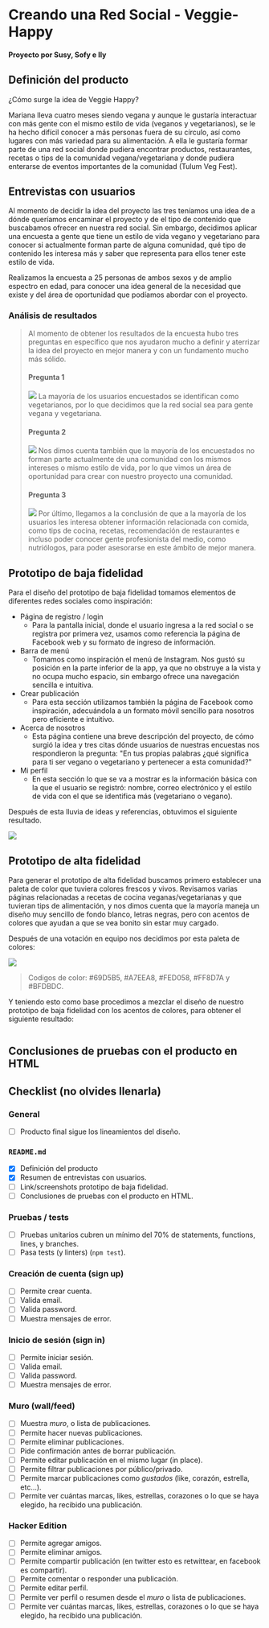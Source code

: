 # Creando una Red Social - Veggie-Happy
#### Proyecto por Susy, Sofy e Ily

## Definición del producto

¿Cómo surge la idea de Veggie Happy?

Mariana lleva cuatro meses siendo vegana y aunque le gustaría interactuar con más gente con el mismo estilo de vida (veganos y vegetarianos), se le ha hecho difícil conocer a más personas fuera de su círculo, así como lugares con más variedad para su alimentación.
A ella le gustaría formar parte de una red social donde pudiera encontrar productos, restaurantes, recetas o tips de la comunidad vegana/vegetariana y donde pudiera enterarse de eventos importantes de la comunidad (Tulum Veg Fest).

## Entrevistas con usuarios

Al momento de decidir la idea del proyecto las tres teníamos una idea de a dónde queríamos encaminar el proyecto y de el tipo de contenido que buscabamos ofrecer en nuestra red social. Sin embargo, decidimos aplicar una encuesta a gente que tiene un estilo de vida vegano y vegetariano para conocer si actualmente forman parte de alguna comunidad, qué tipo de contenido les interesa más y saber que representa para ellos tener este estilo de vida.

Realizamos la encuesta a 25 personas de ambos sexos y de amplio espectro en edad, para conocer una idea general de la necesidad que existe y del área de oportunidad que podíamos abordar con el proyecto.

### Análisis de resultados
>Al momento de obtener los resultados de la encuesta hubo tres preguntas en específico que nos ayudaron mucho a definir y aterrizar la idea del proyecto en mejor manera y con un fundamento mucho más sólido.
>
>#### Pregunta 1
>
>![](images/pregunta1.png)
>La mayoría de los usuarios encuestados se identifican como vegetarianos, por lo que decidimos que la red social sea para gente vegana y vegetariana.
>
>#### Pregunta 2
>![](images/pregunta2.png)
>Nos dimos cuenta también que la mayoría de los encuestados no forman parte actualmente de una comunidad con los mismos intereses o mismo estilo de vida, por lo que vimos un área de oportunidad para crear con nuestro proyecto una comunidad.
>
>#### Pregunta 3
>![](images/pregunta3.png)
>Por último, llegamos a la conclusión de que a la mayoría de los usuarios les interesa obtener información relacionada con comida, como tips de cocina, recetas, recomendación de restaurantes e incluso poder conocer gente profesionista del medio, como nutriólogos, para poder asesorarse en este ámbito de mejor manera.

## Prototipo de baja fidelidad

Para el diseño del prototipo de baja fidelidad tomamos elementos de diferentes redes sociales como inspiración:
- Página de registro / login
  - Para la pantalla inicial, donde el usuario ingresa a la red social o se registra por primera vez, usamos como referencia la página de Facebook web y su formato de ingreso de información.
- Barra de menú
  - Tomamos como inspiración el menú de Instagram. Nos gustó su posición en la parte inferior de la app, ya que no obstruye a la vista y no ocupa mucho espacio, sin embargo ofrece una navegación sencilla e intuitiva.
- Crear publicación
  - Para esta sección utilizamos también la página de Facebook como inspiración, adecuándola a un formato móvil sencillo para nosotros pero eficiente e intuitivo.
- Acerca de nosotros
  - Esta página contiene una breve descripción del proyecto, de cómo surgió la idea y tres citas dónde usuarios de nuestras encuestas nos respondieron la pregunta: "En tus propias palabras ¿qué significa para ti ser vegano o vegetariano y pertenecer a esta comunidad?"
- Mi perfil
  - En esta sección lo que se va a mostrar es la información básica con la que el usuario se registró: nombre, correo electrónico y el estilo de vida con el que se identifica más (vegetariano o vegano).

Después de esta lluvia de ideas y referencias, obtuvimos el siguiente resultado.

![](images/prototipoBaja.jpg)


## Prototipo de alta fidelidad

Para generar el prototipo de alta fidelidad buscamos primero establecer una paleta de color que tuviera colores frescos y vivos. Revisamos varias páginas relacionadas a recetas de cocina veganas/vegetarianas y que tuvieran tips de alimentación, y nos dimos cuenta que la mayoría maneja un diseño muy sencillo de fondo blanco, letras negras, pero con acentos de colores que ayudan a que se vea bonito sin estar muy cargado.

Después de una votación en equipo nos decidimos por esta paleta de colores:

![](images/palette.jpg)
> Codigos de color: #69D5B5, #A7EEA8, #FED058, #FF8D7A y #BFDBDC.

Y teniendo esto como base procedimos a mezclar el diseño de nuestro prototipo de baja fidelidad con los acentos de colores, para obtener el siguiente resultado:

![]()

## Conclusiones de pruebas con el producto en HTML





## Checklist (no olvides llenarla)

### General

* [ ] Producto final sigue los lineamientos del diseño.

### `README.md`

* [x] Definición del producto
* [x] Resumen de entrevistas con usuarios.
* [ ] Link/screenshots prototipo de baja fidelidad.
* [ ] Conclusiones de pruebas con el producto en HTML.

### Pruebas / tests

* [ ] Pruebas unitarios cubren un mínimo del 70% de statements, functions,
  lines, y branches.
* [ ] Pasa tests (y linters) (`npm test`).

### Creación de cuenta (sign up)

* [ ] Permite crear cuenta.
* [ ] Valida email.
* [ ] Valida password.
* [ ] Muestra mensajes de error.

### Inicio de sesión (sign in)

* [ ] Permite iniciar sesión.
* [ ] Valida email.
* [ ] Valida password.
* [ ] Muestra mensajes de error.

### Muro (wall/feed)

* [ ] Muestra _muro_, o lista de publicaciones.
* [ ] Permite hacer nuevas publicaciones.
* [ ] Permite eliminar publicaciones.
* [ ] Pide confirmación antes de borrar publicación.
* [ ] Permite editar publicación en el mismo lugar (in place).
* [ ] Permite filtrar publicaciones por público/privado.
* [ ] Permite marcar publicaciones como _gustados_ (like, corazón, estrella,
  etc...).
* [ ] Permite ver cuántas marcas, likes, estrellas, corazones o lo que se haya
  elegido, ha recibido una publicación.

### Hacker Edition

* [ ] Permite agregar amigos.
* [ ] Permite eliminar amigos.
* [ ] Permite compartir publicación (en twitter esto es retwittear, en facebook
  es compartir).
* [ ] Permite comentar o responder una publicación.
* [ ] Permite editar perfil.
* [ ] Permite ver perfil o resumen desde el _muro_ o lista de publicaciones.
* [ ] Permite ver cuántas marcas, likes, estrellas, corazones o lo que se haya
  elegido, ha recibido una publicación.
